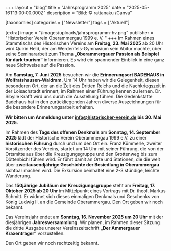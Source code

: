 +++
layout = "blog"
title = "Jahrsprogramm 2025"
date = "2025-05-16T13:00:00.000Z"
description = "Bild: © rattanaku /Canva"

[taxonomies]
categories = ["Newsletter"]
tags = ["Aktuell"]

[extra]
image = "/images/uploads/jahrsprogramm-hv.png"
publisher = "Historischer Verein Oberammergau 1999 e. V. "
+++
Im Rahmen eines Stammtischs des Historischen Vereins am **Freitag, 23. Mai 2025** ab 20 Uhr wird Quirin Held, der am Werdenfels-Gymnasium sein Abitur machte, über seine Seminararbeit zum Thema „**Oberammergauer Passion als Beispiel für dark tourism“** informieren. Es wird ein spannender Einblick in eine ganz neue Sichtweise auf die Passion.

Am **Samstag, 7. Juni 2025** besuchen wir die **Erinnerungsort BADEHAUS in Wolfratshausen-Waldram.** Um 14 Uhr haben wir die Gelegenheit, diesen besonderen Ort, der an die Zeit des Dritten Reichs und die Nachkriegszeit in der Loisachstadt erinnert, im Rahmen einer Führung kennen zu lernen. Dr. Sibylle Krafft wird uns durch die Ausstellung führen. Die Gedenkstätte Badehaus hat in den zurückliegenden Jahren diverse Auszeichnungen für die besondere Erinnerungsarbeit erhalten.

**Wir bitten um Anmeldung unter info@historischer-verein.de bis 30. Mai 2025.**

Im Rahmen des **Tags des offenen Denkmals** am **Sonntag, 14. September 2025** lädt der Historische Verein Oberammergau 1999 e.V. zu einer **historischen Führung** durch und um den Ort ein. Franz Kümmerle, zweiter Vorsitzender des Vereins, startet um 14 Uhr mit seiner Führung, die von der Ortsmitte aus über die Kreuzigungsgruppe und den Grottenweg bis zum Döttenbichl führen wird. Er führt damit an Orte und Stationen, die die weit über **zweitausendjährige Geschichte der Besiedlung in Oberammergau** sichtbar machen wird. Die Exkursion beinhaltet eine 2-3 stündige, leichte Wanderung.

Das **150jährige Jubiläum der Kreuzigungsgruppe** steht am **Freitag, 17. Oktober 2025 ab 20 Uhr** im Mittelpunkt eines Vortrags mit Dr. theol. Markus Schmitt. Er widmet sich dieses einmaligen Denkmals und Geschenks von König Ludwig II. an die Gemeinde Oberammergau. Den Ort geben wir noch bekannt.

Das Vereinsjahr endet am **Sonntag, 16. November 2025 um 20 Uhr** mit der diesjährigen **Jahresversammlung**. Wir planen, im Rahmen dieser Sitzung die dritte Ausgabe unserer Vereinszeitschrift **„Der Ammergauer Kraxentrager“** vorzustellen. 

Den Ort geben wir noch rechtzeitig bekannt.

